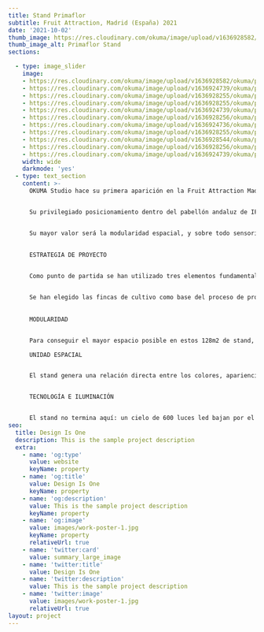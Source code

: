 ```yaml
---
title: Stand Primaflor
subtitle: Fruit Attraction, Madrid (España) 2021
date: '2021-10-02'
thumb_image: https://res.cloudinary.com/okuma/image/upload/v1636928582/okuma/projects/primaflor/Acabado/9_2_r2ez4c.jpg
thumb_image_alt: Primaflor Stand
sections:

  - type: image_slider
    image:
    - https://res.cloudinary.com/okuma/image/upload/v1636928582/okuma/projects/primaflor/Acabado/9_2_r2ez4c.jpg
    - https://res.cloudinary.com/okuma/image/upload/v1636924739/okuma/projects/primaflor/Acabado/8_2_twiaro.jpg
    - https://res.cloudinary.com/okuma/image/upload/v1636928255/okuma/projects/primaflor/Planos/1_mbaurw.jpg
    - https://res.cloudinary.com/okuma/image/upload/v1636928255/okuma/projects/primaflor/Planos/0_zc7wae.jpg
    - https://res.cloudinary.com/okuma/image/upload/v1636924739/okuma/projects/primaflor/Acabado/10_2_baocr8.jpg
    - https://res.cloudinary.com/okuma/image/upload/v1636928256/okuma/projects/primaflor/Planos/4_cnxtba.jpg
    - https://res.cloudinary.com/okuma/image/upload/v1636924736/okuma/projects/primaflor/Acabado/1_2_lkynwt.jpg
    - https://res.cloudinary.com/okuma/image/upload/v1636928255/okuma/projects/primaflor/Planos/2_vi3r9l.jpg
    - https://res.cloudinary.com/okuma/image/upload/v1636928544/okuma/projects/primaflor/Construcci%C3%B3n/1_2_ctgpzg.jpg
    - https://res.cloudinary.com/okuma/image/upload/v1636928256/okuma/projects/primaflor/Planos/3_bsbqkg.jpg
    - https://res.cloudinary.com/okuma/image/upload/v1636924739/okuma/projects/primaflor/Acabado/2_2_h3uqxl.jpg
    width: wide
    darkmode: 'yes'
  - type: text_section
    content: >-       
      OKUMA Studio hace su primera aparición en la Fruit Attraction Madrid en el año 2021 con un stand para la empresa PRIMAFLOR.


      Su privilegiado posicionamiento dentro del pabellón andaluz de IFEMA abrió una ventana de oportunidad de mostrar una empresa líder en su sector con un diseño innovador, donde el viaje al origen y las raíces sobre las que se asienta PRIMAFLOR le otorguen ese papel protagonista. 


      Su mayor valor será la modularidad espacial, y sobre todo sensorial, mediante un cielo de puntos de luz suspendidos, materiales nobles (madera, textil y acero)  y tecnologia que aporten calidad, diversidad e innovación a esta feria internacional. 
      
      
      ESTRATEGIA DE PROYECTO


      Como punto de partida se han utilizado tres elementos fundamentales que representan a la empresa: el proceso de producción, las personas, y el objetivo final.


      Se han elegido las fincas de cultivo como base del proceso de proyecto, ya que son el punto de partida… la “semilla”. Sin ellas no habría producto, no habría vida. Su fuerza y ritmo han inspirado un sistema de cortinas a base de “hilos” que generan el techo y han dado forma al resto de espacios del Stand.
  
  
      MODULARIDAD


      Para conseguir el mayor espacio posible en estos 128m2 de stand, y la maxima modularidad, se ha basado el proyecto en una retícula que permitirá reutilizar todos sus elementos sin tener que modificar piezas. Esto facilitará generar multitud de configuraciones para PRIMAFLOR en otras ferias expositoras.

      UNIDAD ESPACIAL


      El stand genera una relación directa entre los colores, apariencia, materialidad y el concepto que transmite. Por ello se ha propuesto una paleta de colores que establecerán un vínculo común para todos los materiales que componen el stand, creando una unidad espacial.


      TECNOLOGÍA E ILUMINACIÓN


      El stand no termina aquí: un cielo de 600 luces led bajan por el interior de cada uno de los tubos blancos colgados, programadas para aumentar o disminuir su intensidad según se necesite para atraer la atención del visitante, así como para generar expectación en presentaciones de productos, showcooking, etc
seo:
  title: Design Is One
  description: This is the sample project description
  extra:
    - name: 'og:type'
      value: website
      keyName: property
    - name: 'og:title'
      value: Design Is One
      keyName: property
    - name: 'og:description'
      value: This is the sample project description
      keyName: property
    - name: 'og:image'
      value: images/work-poster-1.jpg
      keyName: property
      relativeUrl: true
    - name: 'twitter:card'
      value: summary_large_image
    - name: 'twitter:title'
      value: Design Is One
    - name: 'twitter:description'
      value: This is the sample project description
    - name: 'twitter:image'
      value: images/work-poster-1.jpg
      relativeUrl: true
layout: project
---
```

